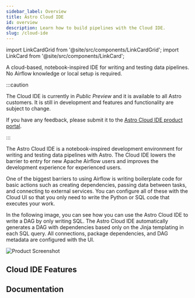 ```yaml
---
sidebar_label: Overview
title: Astro Cloud IDE
id: overview
description: Learn how to build pipelines with the Cloud IDE.
slug: /cloud-ide
---
```


import LinkCardGrid from '@site/src/components/LinkCardGrid';
import LinkCard from '@site/src/components/LinkCard';

<p class="DocItem__header-description">
  A cloud-based, notebook-inspired IDE for writing and testing data pipelines. No Airflow knowledge or local setup is required.
</p>

:::caution

<!-- id to make it easier to remove: cloud-ide-preview-banner -->

The Cloud IDE is currently in _Public Preview_ and it is available to all Astro customers. It is still in development and features and functionality are subject to change.

If you have any feedback, please submit it to the [Astro Cloud IDE product portal](https://portal.productboard.com/75k8qmuqjacnrrnef446fggj).

:::

The Astro Cloud IDE is a notebook-inspired development environment for writing and testing data pipelines with Astro. The Cloud IDE lowers the barrier to entry for new Apache Airflow users and improves the development experience for experienced users.

One of the biggest barriers to using Airflow is writing boilerplate code for basic actions such as creating dependencies, passing data between tasks, and connecting to external services. You can configure all of these with the Cloud UI so that you only need to write the Python or SQL code that executes your work.

In the following image, you can see how you can use the Astro Cloud IDE to write a DAG by only writing SQL. The Astro Cloud IDE automatically generates a DAG with dependencies based only on the Jinja templating in each SQL query. All connections, package dependencies, and DAG metadata are configured with the UI.

![Product Screenshot](/img/cloud-ide/pipeline-editor.png)

<!-- insert demo video -->

## Cloud IDE Features

<LinkCardGrid>
  <LinkCard
    label="Focus on task logic"
    description="Turn everyday Python and SQL into Airflow-ready DAG files that follow the latest best practices."
  />
  <LinkCard
    label="Handle data seamlessly"
    description="Pass data directly from one task to another using a notebook-style interface. No configuration required."
  />
  <LinkCard
    label="Move between SQL and Python"
    description="Use SQL tables as dataframes by referencing your upstream query name, and query your dataframes directly from SQL."
  />
  <LinkCard
    label="Auto-generate your DAG"
    description="Your dependency graph and DAG file are auto-generated based on data references in your SQL and Python code."
  />
  <LinkCard
    label="Source control your changes"
    description="Push your pipeline to a Git repository with a built-in Git integration."
  />
  <LinkCard
    label="Deploy directly to Astro"
    description="Use the included CI/CD script to deploy your code to a production Deployment on Astro."
  />
</LinkCardGrid>

## Documentation

<LinkCardGrid>
  <LinkCard truncate label="Quickstart" description="Create data pipelines with the Cloud IDE." href="/astro/cloud-ide/quickstart" />
  <LinkCard truncate label="Deploy a project" description="Push your changes from the Astro Cloud IDE directly to GitHub or a Deployment" href="/astro/cloud-ide/deploy-project" />
  <LinkCard truncate label="Security" description="Learn how the Astro Cloud IDE keeps your code and production Deployments secure." href="/astro/cloud-ide/security" />
</LinkCardGrid>
